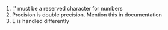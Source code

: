 1. '.' must be a reserved character for numbers
2. Precision is double precision. Mention this in documentation
3. E is handled differently